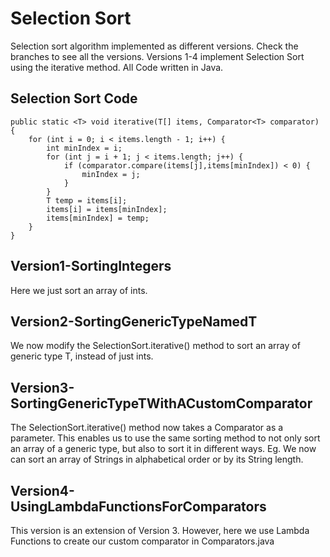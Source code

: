 # Selection Sort

Selection sort algorithm implemented as different versions. Check the branches to see all the versions.
Versions 1-4 implement Selection Sort using the iterative method. All Code written in Java.

## Selection Sort Code

```
public static <T> void iterative(T[] items, Comparator<T> comparator) {
    for (int i = 0; i < items.length - 1; i++) {
        int minIndex = i;
        for (int j = i + 1; j < items.length; j++) {
            if (comparator.compare(items[j],items[minIndex]) < 0) {
                minIndex = j;
            }
        }
        T temp = items[i];
        items[i] = items[minIndex];
        items[minIndex] = temp;
    }
}
```

## Version1-SortingIntegers

Here we just sort an array of ints.

## Version2-SortingGenericTypeNamedT

We now modify the SelectionSort.iterative() method to sort an array of generic type T, instead of just ints.

## Version3-SortingGenericTypeTWithACustomComparator

The SelectionSort.iterative() method now takes a Comparator as a parameter. This enables us to use the same sorting 
method to not only sort an array of a generic type, but also to sort it in different ways. Eg. We now can sort an array 
of Strings in alphabetical order or by its String length. 

## Version4-UsingLambdaFunctionsForComparators

This version is an extension of Version 3. However, here we use Lambda Functions to create our custom comparator in 
Comparators.java